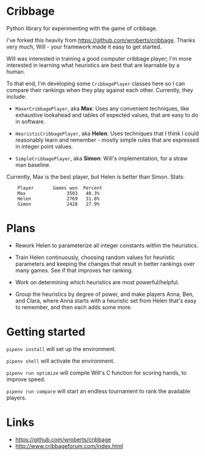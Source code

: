 Cribbage
========

Python library for experimenting with the game of cribbage.

I've forked this heavily from https://github.com/wroberts/cribbage.
Thanks very much, Will - your framework made it easy to get started.

Will was interested in training a good computer cribbage player; I'm more
interested in learning what heuristics are best that are learnable by a human.

To that end, I'm developing some `CribbagePlayer` classes here so I can compare their
rankings when they play against each other.  Currently, they include:

- `MaxerCribbagePlayer`, aka **Max**: Uses any convenient techniques, like exhaustive
  lookahead and tables of expected values, that are easy to do in software.

- `HeuristicCribbagePlayer`, aka **Helen**: Uses techniques that I think I could
  reasonably learn and remember - mostly simple rules that are expressed in integer point values.

- `SimpleCribbagePlayer`, aka **Simon**: Will's implementation, for a straw man baseline.

Currently, Max is the best player, but Helen is better than Simon.  Stats:

```
    Player       Games won  Percent
    Max               3503   40.3%
    Helen             2769   31.8%
    Simon             2428   27.9%
```

Plans
=====

* Rework Helen to parameterize all integer constants within the heuristics.

* Train Helen continuously, choosing random values for heuristic parameters and keeping
  the changes that result in better rankings over many games.  See if that improves her ranking.

* Work on determining which heuristics are most powerful/helpful.

* Group the heuristics by degree of power, and make players Anna, Ben, and Clara, where
  Anna starts with a heuristic set from Helen that's easy to remember, and then each
  adds some more.

Getting started
===============

`pipenv install` will set up the environment.

`pipenv shell` will activate the environment.

`pipenv run optimize` will compile Will's C function for scoring hands, to improve speed.

`pipenv run compare` will start an endless tournament to rank the available players.

Links
=====

- https://github.com/wroberts/cribbage
- http://www.cribbageforum.com/index.html
